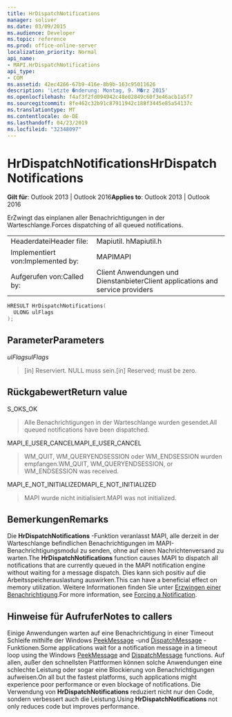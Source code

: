 ```yaml
---
title: HrDispatchNotifications
manager: soliver
ms.date: 03/09/2015
ms.audience: Developer
ms.topic: reference
ms.prod: office-online-server
localization_priority: Normal
api_name:
- MAPI.HrDispatchNotifications
api_type:
- COM
ms.assetid: 42ec4266-67b9-416e-8b9b-163c95011626
description: 'Letzte �nderung: Montag, 9. M�rz 2015'
ms.openlocfilehash: f4af3f2fd094942c48e02849c60f3e46acb1a5f7
ms.sourcegitcommit: 8fe462c32b91c87911942c188f3445e85a54137c
ms.translationtype: MT
ms.contentlocale: de-DE
ms.lasthandoff: 04/23/2019
ms.locfileid: "32348097"
---
```

# <a name="hrdispatchnotifications"></a><span data-ttu-id="aca02-103">HrDispatchNotifications</span><span class="sxs-lookup"><span data-stu-id="aca02-103">HrDispatchNotifications</span></span>

  
  
<span data-ttu-id="aca02-104">**Gilt für**: Outlook 2013 | Outlook 2016</span><span class="sxs-lookup"><span data-stu-id="aca02-104">**Applies to**: Outlook 2013 | Outlook 2016</span></span> 
  
<span data-ttu-id="aca02-105">ErZwingt das einplanen aller Benachrichtigungen in der Warteschlange.</span><span class="sxs-lookup"><span data-stu-id="aca02-105">Forces dispatching of all queued notifications.</span></span> 
  
|||
|:-----|:-----|
|<span data-ttu-id="aca02-106">Headerdatei</span><span class="sxs-lookup"><span data-stu-id="aca02-106">Header file:</span></span>  <br/> |<span data-ttu-id="aca02-107">Mapiutil. h</span><span class="sxs-lookup"><span data-stu-id="aca02-107">Mapiutil.h</span></span>  <br/> |
|<span data-ttu-id="aca02-108">Implementiert von:</span><span class="sxs-lookup"><span data-stu-id="aca02-108">Implemented by:</span></span>  <br/> |<span data-ttu-id="aca02-109">MAPI</span><span class="sxs-lookup"><span data-stu-id="aca02-109">MAPI</span></span>  <br/> |
|<span data-ttu-id="aca02-110">Aufgerufen von:</span><span class="sxs-lookup"><span data-stu-id="aca02-110">Called by:</span></span>  <br/> |<span data-ttu-id="aca02-111">Client Anwendungen und Dienstanbieter</span><span class="sxs-lookup"><span data-stu-id="aca02-111">Client applications and service providers</span></span>  <br/> |
   
```cpp
HRESULT HrDispatchNotifications(
  ULONG ulFlags
);
```

## <a name="parameters"></a><span data-ttu-id="aca02-112">Parameter</span><span class="sxs-lookup"><span data-stu-id="aca02-112">Parameters</span></span>

 <span data-ttu-id="aca02-113">_ulFlags_</span><span class="sxs-lookup"><span data-stu-id="aca02-113">_ulFlags_</span></span>
  
> <span data-ttu-id="aca02-114">[in] Reserviert. NULL muss sein.</span><span class="sxs-lookup"><span data-stu-id="aca02-114">[in] Reserved; must be zero.</span></span> 
    
## <a name="return-value"></a><span data-ttu-id="aca02-115">Rückgabewert</span><span class="sxs-lookup"><span data-stu-id="aca02-115">Return value</span></span>

<span data-ttu-id="aca02-116">S_OK</span><span class="sxs-lookup"><span data-stu-id="aca02-116">S_OK</span></span>
  
> <span data-ttu-id="aca02-117">Alle Benachrichtigungen in der Warteschlange wurden gesendet.</span><span class="sxs-lookup"><span data-stu-id="aca02-117">All queued notifications have been dispatched.</span></span>
    
<span data-ttu-id="aca02-118">MAPI_E_USER_CANCEL</span><span class="sxs-lookup"><span data-stu-id="aca02-118">MAPI_E_USER_CANCEL</span></span>
  
> <span data-ttu-id="aca02-119">WM_QUIT, WM_QUERYENDSESSION oder WM_ENDSESSION wurden empfangen.</span><span class="sxs-lookup"><span data-stu-id="aca02-119">WM_QUIT, WM_QUERYENDSESSION, or WM_ENDSESSION was received.</span></span>
    
<span data-ttu-id="aca02-120">MAPI_E_NOT_INITIALIZED</span><span class="sxs-lookup"><span data-stu-id="aca02-120">MAPI_E_NOT_INITIALIZED</span></span>
  
> <span data-ttu-id="aca02-121">MAPI wurde nicht initialisiert.</span><span class="sxs-lookup"><span data-stu-id="aca02-121">MAPI was not initialized.</span></span>
    
## <a name="remarks"></a><span data-ttu-id="aca02-122">Bemerkungen</span><span class="sxs-lookup"><span data-stu-id="aca02-122">Remarks</span></span>

<span data-ttu-id="aca02-123">Die **HrDispatchNotifications** -Funktion veranlasst MAPI, alle derzeit in der Warteschlange befindlichen Benachrichtigungen im MAPI-Benachrichtigungsmodul zu senden, ohne auf einen Nachrichtenversand zu warten.</span><span class="sxs-lookup"><span data-stu-id="aca02-123">The **HrDispatchNotifications** function causes MAPI to dispatch all notifications that are currently queued in the MAPI notification engine without waiting for a message dispatch.</span></span> <span data-ttu-id="aca02-124">Dies kann sich positiv auf die Arbeitsspeicherauslastung auswirken.</span><span class="sxs-lookup"><span data-stu-id="aca02-124">This can have a beneficial effect on memory utilization.</span></span> <span data-ttu-id="aca02-125">Weitere Informationen finden Sie unter [Erzwingen einer Benachrichtigung](forcing-a-notification.md).</span><span class="sxs-lookup"><span data-stu-id="aca02-125">For more information, see [Forcing a Notification](forcing-a-notification.md).</span></span> 
  
## <a name="notes-to-callers"></a><span data-ttu-id="aca02-126">Hinweise für Aufrufer</span><span class="sxs-lookup"><span data-stu-id="aca02-126">Notes to callers</span></span>

<span data-ttu-id="aca02-127">Einige Anwendungen warten auf eine Benachrichtigung in einer Timeout Schleife mithilfe der Windows [PeekMessage](https://msdn.microsoft.com/library/ms644943.aspx) -und [DispatchMessage](https://msdn.microsoft.com/library/ms644934.aspx) -Funktionen.</span><span class="sxs-lookup"><span data-stu-id="aca02-127">Some applications wait for a notification message in a timeout loop using the Windows [PeekMessage](https://msdn.microsoft.com/library/ms644943.aspx) and [DispatchMessage](https://msdn.microsoft.com/library/ms644934.aspx) functions.</span></span> <span data-ttu-id="aca02-128">Auf allen, außer den schnellsten Plattformen können solche Anwendungen eine schlechte Leistung oder sogar eine Blockierung von Benachrichtigungen aufweisen.</span><span class="sxs-lookup"><span data-stu-id="aca02-128">On all but the fastest platforms, such applications might experience poor performance or even blockage of notifications.</span></span> <span data-ttu-id="aca02-129">Die Verwendung von **HrDispatchNotifications** reduziert nicht nur den Code, sondern verbessert auch die Leistung.</span><span class="sxs-lookup"><span data-stu-id="aca02-129">Using **HrDispatchNotifications** not only reduces code but improves performance.</span></span> 
  

